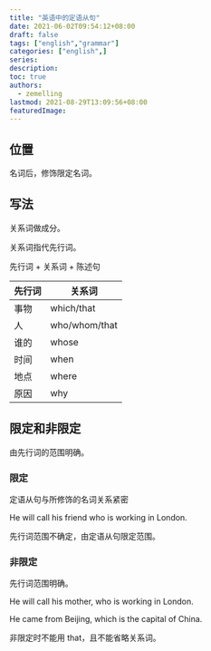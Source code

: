 ```yaml
---
title: "英语中的定语从句"
date: 2021-06-02T09:54:12+08:00
draft: false
tags: ["english","grammar"]
categories: ["english",]
series:
description:
toc: true
authors:
  - zemelling
lastmod: 2021-08-29T13:09:56+08:00
featuredImage:
---
```


## 位置

名词后，修饰限定名词。

## 写法

关系词做成分。

关系词指代先行词。

先行词 + 关系词 + 陈述句

|先行词|关系词|
|-|-|
|事物|which/that|
|人|who/whom/that|
|谁的|whose|
|时间|when|
|地点|where|
|原因|why| 

## 限定和非限定

由先行词的范围明确。 

### 限定

定语从句与所修饰的名词关系紧密

He will call his friend who is working in London.

先行词范围不确定，由定语从句限定范围。

### 非限定

先行词范围明确。

He will call his mother, who is working in London.

He came from Beijing, which is the capital of China.

非限定时不能用 that，且不能省略关系词。